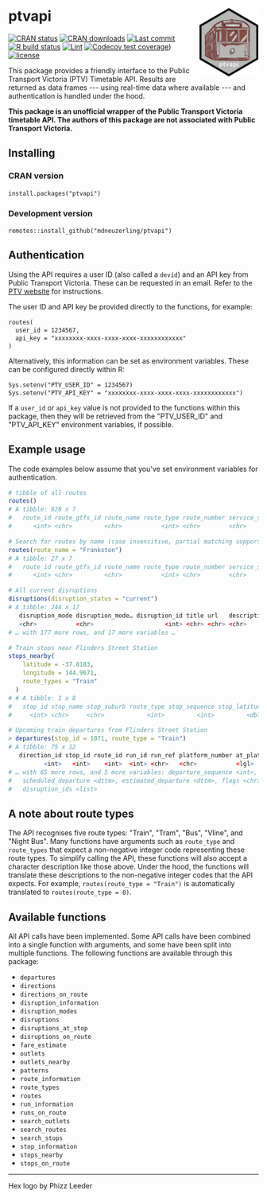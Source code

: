 
# ptvapi <img src="man/figures/ptvapi.png" align="right" height="139" />
<!-- badges: start -->

[![CRAN status](https://www.r-pkg.org/badges/version/ptvapi)](https://cran.r-project.org/package=ptvapi)
[![CRAN downloads](https://cranlogs.r-pkg.org/badges/ptvapi)](https://cran.r-project.org/package=ptvapi)
[![Last commit](https://img.shields.io/github/last-commit/mdneuzerling/ptvapi/main.svg)](https://github.com/mdneuzerling/ptvapi/tree/main)
[![R build status](https://github.com/mdneuzerling/ptvapi/workflows/R-CMD-check/badge.svg)](https://github.com/mdneuzerling/ptvapi/actions)
[![Lint](https://github.com/mdneuzerling/ptvapi/workflows/lint/badge.svg)](https://github.com/mdneuzerling/ptvapi/actions?query=workflow%3Alint)
[![Codecov test coverage](https://codecov.io/gh/mdneuzerling/ptvapi/branch/main/graph/badge.svg)](https://app.codecov.io/gh/mdneuzerling/ptvapi?branch=main))
[![license](https://img.shields.io/badge/license-MIT-lightgrey.svg)](https://choosealicense.com/licenses/mit/)

<!-- badges: end -->

This package provides a friendly interface to the Public Transport Victoria (PTV) Timetable API. Results are returned as data frames --- using real-time data where available --- and authentication is handled under the hood.

**This package is an unofficial wrapper of the Public Transport Victoria timetable API. The authors of this package are not associated with Public Transport Victoria.**

## Installing

### CRAN version

```
install.packages("ptvapi")
```

### Development version

```
remotes::install_github("mdneuzerling/ptvapi")
```

## Authentication

Using the API requires a user ID (also called a `devid`) and an API key from Public Transport Victoria. These can be requested in an email. Refer to the [PTV website](https://www.ptv.vic.gov.au/footer/data-and-reporting/datasets/ptv-timetable-api/) for instructions.

The user ID and API key be provided directly to the functions, for example:
```
routes(
  user_id = 1234567,
  api_key = "xxxxxxxx-xxxx-xxxx-xxxx-xxxxxxxxxxxx"
)
```

Alternatively, this information can be set as environment variables. These can be configured directly within R:
```
Sys.setenv("PTV_USER_ID" = 1234567)
Sys.setenv("PTV_API_KEY" = "xxxxxxxx-xxxx-xxxx-xxxx-xxxxxxxxxxxx")
```

If a `user_id` or `api_key` value is not provided to the functions within this package, then they will be retrieved from the "PTV_USER_ID" and "PTV_API_KEY" environment variables, if possible.

## Example usage

The code examples below assume that you've set environment variables for authentication.

```r
# tibble of all routes
routes()
# A tibble: 828 x 7
#   route_id route_gtfs_id route_name route_type route_number service_status
#      <int> <chr>         <chr>           <int> <chr>        <chr>    
```

```r
# Search for routes by name (case insensitive, partial matching supported)
routes(route_name = "Frankston")
# A tibble: 27 x 7
#   route_id route_gtfs_id route_name route_type route_number service_status
#      <int> <chr>         <chr>           <int> <chr>        <chr>    
```

```r
# All current disruptions
disruptions(disruption_status = "current")
# A tibble: 244 x 17
   disruption_mode disruption_mode… disruption_id title url   description
   <chr>           <chr>                    <int> <chr> <chr> <chr>       
# … with 177 more rows, and 17 more variables …
```

```r
# Train stops near Flinders Street Station
stops_nearby(
    latitude = -37.8183,
    longitude = 144.9671,
    route_types = "Train"
  )
# # A tibble: 1 x 8
#   stop_id stop_name stop_suburb route_type stop_sequence stop_latitude stop_longitude
#     <int> <chr>     <chr>            <int>         <int>         <dbl>          <dbl>
```

```r
# Upcoming train departures from Flinders Street Station
> departures(stop_id = 1071, route_type = "Train")
# A tibble: 75 x 12
   direction_id stop_id route_id run_id run_ref platform_number at_platform
          <int>   <int>    <int>  <int> <chr>   <chr>           <lgl> 
# … with 65 more rows, and 5 more variables: departure_sequence <int>,
#   scheduled_departure <dttm>, estimated_departure <dttm>, flags <chr>,
#   disruption_ids <list>
```

## A note about route types

The API recognises five route types: "Train", "Tram", "Bus", "Vline", and "Night Bus". Many functions have arguments such as `route_type` and `route_types` that expect a non-negative integer code representing these route types. To simplify calling the API, these functions will also accept a character description like those above. Under the hood, the functions will translate these descriptions to the non-negative integer codes that the API expects. For example, `routes(route_type = "Train")` is automatically translated to `routes(route_type = 0)`.

## Available functions

All API calls have been implemented. Some API calls have been combined into a single function with arguments, and some have been split into multiple functions. The following functions are available through this package:

* `departures`
* `directions`
* `directions_on_route`
* `disruption_information`
* `disruption_modes`
* `disruptions`
* `disruptions_at_stop`
* `disruptions_on_route`
* `fare_estimate`
* `outlets`
* `outlets_nearby`
* `patterns`
* `route_information`
* `route_types`
* `routes`
* `run_information`
* `runs_on_route`
* `search_outlets`
* `search_routes`
* `search_stops`
* `stop_information`
* `stops_nearby`
* `stops_on_route`      

---

Hex logo by Phizz Leeder
